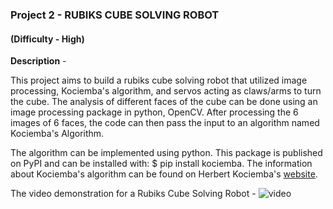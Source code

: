 ### Project 2 - RUBIKS CUBE SOLVING ROBOT
#### (Difficulty - High)

__Description__ - 

This project aims to build a rubiks cube solving robot that utilized image processing, Kociemba's algorithm, and servos acting as claws/arms to turn the cube. The analysis of different faces of the cube can be done using an image processing package in python, OpenCV. After processing the 6 images of 6 faces, the code can then pass the input to an algorithm named Kociemba's Algorithm.

The algorithm can be implemented using python. This package is published on PyPI and can be installed with: $ pip install kociemba. The information about Kociemba's algorithm can be found on Herbert Kociemba's [website](http://kociemba.org/cube.htm).

The video demonstration for a Rubiks Cube Solving Robot - ![video](https://www.youtube.com/watch?v=P_QeuBTk3vQ&feature=youtu.be)
             
